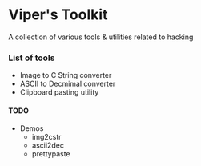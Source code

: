 # Viper's Toolkit
A collection of various tools & utilities related to hacking

### List of tools
- Image to C String converter
- ASCII to Decmimal converter
- Clipboard pasting utility

#### TODO
- Demos
    - img2cstr
    - ascii2dec
    - prettypaste
